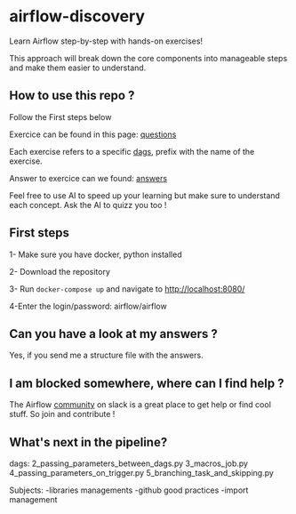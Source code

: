 # airflow-discovery
Learn Airflow step-by-step with hands-on exercises! 

This approach will break down the core components into manageable steps and make them easier to understand.

## How to use this repo ?

Follow the First steps below

Exercice can be found in this page: [questions](https://github.com/80auline/airflow-discovery/blob/infrastructure-set-up/dags/README.md)

Each exercise refers to a specific [dags](https://github.com/80auline/airflow-discovery/tree/infrastructure-set-up/dags), prefix with the name of the exercise.

Answer to exercice can we found: [answers](https://github.com/80auline/airflow-discovery/tree/main/answers)

Feel free to use AI to speed up your learning but make sure to understand each concept. Ask the AI to quizz you too !

## First steps

1- Make sure you have docker, python installed

2- Download the repository

3- Run `docker-compose up` and navigate to [http://localhost:8080/](http://localhost:8080/)

4-Enter the login/password: airflow/airflow

## Can you have a look at my answers ?

Yes, if you send me a structure file with the answers.

## I am blocked somewhere, where can I find help ?

The Airflow [community](https://airflow.apache.org/community/) on slack is a great place to get help or find cool stuff. So join and contribute !

## What's next in the pipeline? 

dags:
2_passing_parameters_between_dags.py
3_macros_job.py
4_passing_parameters_on_trigger.py 
5_branching_task_and_skipping.py

Subjects:
-libraries managements
-github good practices
-import management